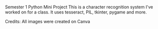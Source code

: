 Semester 1 Python Mini Project
This is a character recognition system I've worked on for a class. It uses tesseract, PIL, tkinter, pygame and more.


Credits: All images were created on Canva
